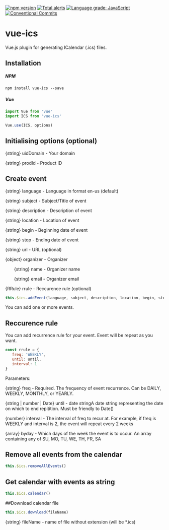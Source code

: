 [![npm version](https://badge.fury.io/js/vue-ics.svg)](https://badge.fury.io/js/vue-ics)
[![Total alerts](https://img.shields.io/lgtm/alerts/g/evildvl/vue-ics.svg?logo=lgtm&logoWidth=18)](https://lgtm.com/projects/g/evildvl/vue-ics/alerts/)
[![Language grade: JavaScript](https://img.shields.io/lgtm/grade/javascript/g/evildvl/vue-ics.svg?logo=lgtm&logoWidth=18)](https://lgtm.com/projects/g/evildvl/vue-ics/context:javascript)
[![Conventional Commits](https://img.shields.io/badge/Conventional%20Commits-1.0.0-yellow.svg)](https://conventionalcommits.org)

# vue-ics

Vue.js plugin for generating ICalendar (.ics) files.

## Installation

##### NPM

```
npm install vue-ics --save
```

##### Vue

```javascript
import Vue from 'vue'
import ICS from 'vue-ics'

Vue.use(ICS, options)
```

## Initialising options (optional)
{string} uidDomain - Your domain

{string} prodId - Product ID

## Create event

{string} language    - Language in format en-us (default)

{string} subject     - Subject/Title of event

{string} description - Description of event

{string} location    - Location of event

{string} begin       - Beginning date of event

{string} stop        - Ending date of event

{string} url		 - URL (optional)

{object} organizer   - Organizer

  {string} name - Organizer name
  
  {string} email - Organizer email

{RRule}  rrule       - Reccurence rule (optional)

```javascript
this.$ics.addEvent(language, subject, description, location, begin, stop, url, rrule)
```
You can add one or more events.

## Reccurence rule
You can add recurrence rule for your event. Event will be repeat as you want.
```javascript
const rrule = {
   freq: 'WEEKLY',
   until: until,
   interval: 1
}
```

Parameters:

{string} freq - Required. The frequency of event recurrence. Can be DAILY, WEEKLY, MONTHLY, or YEARLY.

{string | number | Date} until - date stringA date string representing the date on which to end repitition. Must be friendly to Date()

{number} interval - The interval of freq to recur at. For example, if freq is WEEKLY and interval is 2, the event will repeat every 2 weeks

{array} byday - Which days of the week the event is to occur. An array containing any of SU, MO, TU, WE, TH, FR, SA

## Remove all events from the calendar

```javascript
this.$ics.removeAllEvents()
```

## Get calendar with events as string

```javascript
this.$ics.calendar()
```

##Download calendar file

```javascript
this.$ics.download(fileName)
```

{string} fileName - name of file without extension (will be *.ics)
